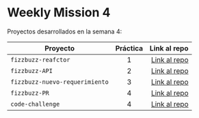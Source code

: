 # Weekly Mission 4 

Proyectos desarrollados en la semana 4:

| Proyecto         | Práctica |                                                 Link al repo |
| ---------------- | :------: | -----------------------------------------------------------: |
| `fizzbuzz-reafctor`|    1     | [Link al repo](https://github.com/alcortes-dev/FizzBuzz-refactor) |
| `fizzbuzz-API`|    2     | [Link al repo](https://github.com/alcortes-dev/FizzBuzz-API) |
| `fizzbuzz-nuevo-requerimiento`|    3     | [Link al repo](https://github.com/alcortes-dev/FizzBuzz-nuevo-requerimiento) |
| `fizzbuzz-PR`|    4     | [Link al repo](https://github.com/alcortes-dev/fizzbuzz-alcortes) |
| `code-challenge`|    4     | [Link al repo](https://github.com/alcortes-dev/Code-challenge-LaunchX) |

